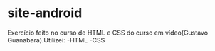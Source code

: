 # site-android
Exercício feito no curso de HTML e CSS do curso em vídeo(Gustavo Guanabara).Utilizei:
-HTML
-CSS


